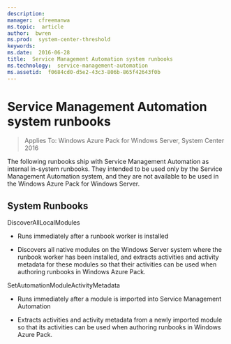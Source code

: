 ```yaml
---
description:  
manager:  cfreemanwa
ms.topic:  article
author:  bwren
ms.prod:  system-center-threshold
keywords:  
ms.date:  2016-06-28
title:  Service Management Automation system runbooks
ms.technology:  service-management-automation
ms.assetid:  f0684cd0-d5e2-43c3-806b-865f42643f0b
---
```


# Service Management Automation system runbooks

>Applies To: Windows Azure Pack for Windows Server, System Center 2016

The following runbooks ship with Service Management Automation as internal in-system runbooks. They intended to be used only by the Service Management Automation system, and they are not available to be used in the Windows Azure Pack for Windows Server.

## System Runbooks
DiscoverAllLocalModules

-   Runs immediately after a runbook worker is installed

-   Discovers all native modules on the Windows Server system where the runbook worker has been installed, and extracts activities and activity metadata for these modules so that their activities can be used when authoring runbooks in Windows Azure Pack.

SetAutomationModuleActivityMetadata

-   Runs immediately after a module is imported into Service Management Automation

-   Extracts activities and activity metadata from a newly imported module so that its activities can be used when authoring runbooks in Windows Azure Pack.
